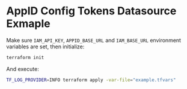 # AppID Config Tokens Datasource Exmaple

Make sure `IAM_API_KEY`, `APPID_BASE_URL` and `IAM_BASE_URL` environment variables are set, then initialize:

```bash
terraform init
```

And execute:

```bash
TF_LOG_PROVIDER=INFO terraform apply -var-file="example.tfvars"
```